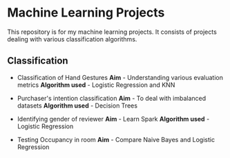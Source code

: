 # Machine Learning Projects
This repository is for my machine learning projects. It consists of projects dealing with various
classification algorithms. 


## Classification 
- Classification of Hand Gestures
**Aim** - Understanding various evaluation metrics
**Algorithm used** - Logistic Regression and KNN

- Purchaser's intention classification
**Aim**  - To deal with imbalanced datasets
**Algorithm used** - Decision Trees

- Identifying gender of reviewer
**Aim**  - Learn Spark
**Algorithm used** - Logistic Regression

- Testing Occupancy in room
**Aim**  - Compare Naive Bayes and Logistic Regression


